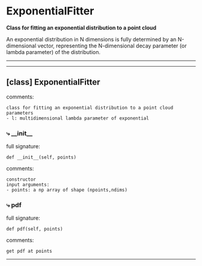 # ExponentialFitter  
  
**Class for fitting an exponential distribution to a point cloud**

An exponential distribution in N dimensions is fully determined by an N-dimensional vector, representing the N-dimensional decay parameter (or lambda parameter) of the distribution. 
- - -
  
  
- - -
## [class] ExponentialFitter  
comments:  
```text  
class for fitting an exponential distribution to a point cloud  
parameters  
- l: multidimensional lambda parameter of exponential  
```  
### &#10551; \_\_init\_\_  
full signature:  
```text  
def __init__(self, points)  
```  
comments:  
```text  
constructor  
input arguments:  
- points: a np array of shape (npoints,ndims)  
```  
### &#10551; pdf  
full signature:  
```text  
def pdf(self, points)  
```  
comments:  
```text  
get pdf at points  
```  
- - -  
  
